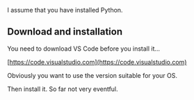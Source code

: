 

I assume that you have installed Python.


## Download and installation

You need to download VS Code before you install it... 

[https://code.visualstudio.com](https://code.visualstudio.com)

Obviously you want to use the version suitable for your OS. 

Then install it. So far not very eventful.


